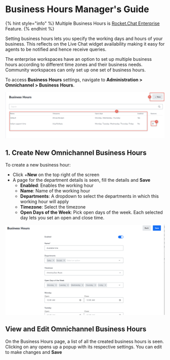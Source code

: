 # Business Hours Manager's Guide

{% hint style="info" %}
Multiple Business Hours is [Rocket.Chat Enterprise](../../setup-and-administer-rocket.chat/enterprise-edition-trial/) Feature.
{% endhint %}

Setting business hours lets you specify the working days and hours of your business. This reflects on the Live Chat widget availability making it easy for agents to be notified and hence receive queries.

The enterprise workspaces have an option to set up multiple business hours according to different time zones and their business needs. Community workspaces can only set up one set of business hours.

To access **Business** **Hours** settings, navigate to **Administration > Omnichannel > Business** **Hours**.

![Omnichannel Business hours](<../../.gitbook/assets/Omnichannel Business hours>)

## 1. Create New Omnichannel Business Hours

To create a new business hour:

* Click +**New** on the top right of the screen
* A page for the department details is seen, fill the details and **Save**
  * **Enabled**: Enables the working hour
  * **Name**: Name of the working hour
  * **Departments**: A dropdown to select the departments in which this working hour will apply
  * **Timezone**: Select the timezone
  * **Open Days of the Week**: Pick open days of the week. Each selected day lets you set an open and close time.

![Omnichannel create business hours](<../../.gitbook/assets/Omnichannel create business hours>)

## View and Edit Omnichannel Business Hours

On the Business Hours page, a list of all the created business hours is seen. Clicking on any opens up a popup with its respective settings. You can edit to make changes and **Save**
